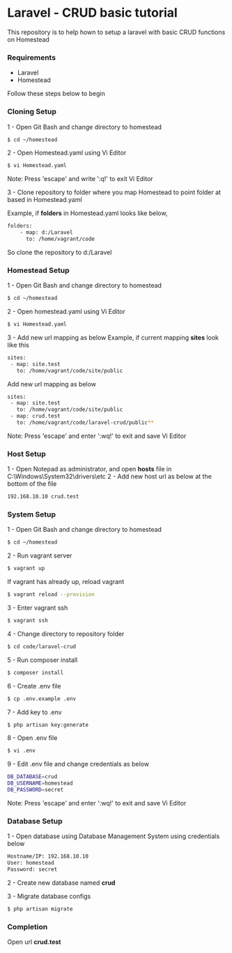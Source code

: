 # Laravel - CRUD basic tutorial
This repository is to help hown to setup a laravel with basic CRUD functions on Homestead

### Requirements
- Laravel
- Homestead

Follow these steps below to begin

### Cloning Setup
1 - Open Git Bash and change directory to homestead
```sh
$ cd ~/homestead
```

2 - Open Homestead.yaml using Vi Editor
```sh
$ vi Homestead.yaml
```
Note: Press 'escape' and write ':q!' to exit Vi Editor

3 - Clone repository to folder where you map Homestead to point folder at based in Homestead.yaml

Example, if **folders** in Homestead.yaml looks like below,
```sh
folders:
    - map: d:/Laravel
      to: /home/vagrant/code
```
So clone the repository to d:/Laravel

### Homestead Setup
1 - Open Git Bash and change directory to homestead
```sh
$ cd ~/homestead
```

2 - Open homestead.yaml using Vi Editor
```sh
$ vi Homestead.yaml
```

3 - Add new url mapping as below 
Example, if current mapping **sites** look like this
```sh
sites:
 - map: site.test
   to: /home/vagrant/code/site/public
```  
Add new url mapping as below
```sh
sites:
 - map: site.test
   to: /home/vagrant/code/site/public
 - map: crud.test
   to: /home/vagrant/code/laravel-crud/public**
```  
Note: Press 'escape' and enter ':wq!' to exit and save Vi Editor

### Host Setup
1 - Open Notepad as administrator, and open **hosts** file in C:\Windows\System32\drivers\etc
2 - Add new host url as below at the bottom of the file
```sh
192.168.10.10 crud.test
```

### System Setup
1 - Open Git Bash and change directory to homestead
```sh
$ cd ~/homestead
```

2 - Run vagrant server
```sh
$ vagrant up
```

If vagrant has already up, reload vagrant
```sh
$ vagrant reload --provision
```

3 - Enter vagrant ssh
```sh
$ vagrant ssh
```

4 - Change directory to repository folder
```sh
$ cd code/laravel-crud
```

5 - Run composer install
```sh
$ composer install
```

6 - Create .env file
```sh
$ cp .env.example .env
```

7 - Add key to .env
```sh
$ php artisan key:generate
```

8 - Open .env file
```sh
$ vi .env
```

9 - Edit .env file and change credentials as below
```sh
DB_DATABASE=crud
DB_USERNAME=homestead
DB_PASSWORD=secret
```
Note: Press 'escape' and enter ':wq!' to exit and save Vi Editor

### Database Setup
1 - Open database using Database Management System using credentials below
```sh
Hostname/IP: 192.168.10.10
User: homestead
Password: secret
```
2 - Create new database named **crud**

3 - Migrate database configs
```sh
$ php artisan migrate
```

### Completion
Open url **crud.test**
